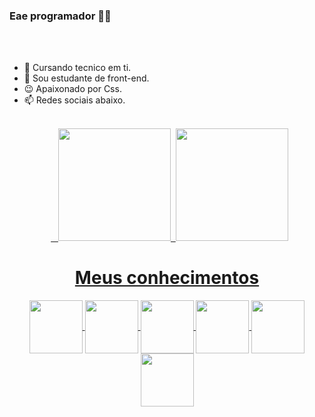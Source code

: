 ### Eae programador 👋🏻
<br>
<br>

- 📕 Cursando tecnico em ti.  
- 📘 Sou estudante de front-end.
- 😉 Apaixonado por Css.
- 📫 Redes sociais abaixo.

<br>


<div align="center">  <a href="https://github.com/GabrielSSB123">  
<img height="180em" src="https://github-readme-stats.vercel.app/api?username=GabrielSSB123&show_icons=true&theme=algolia&include_all_commits=true&count_private=true"/> 
<img height="180em" src="https://github-readme-stats.vercel.app/api/top-langs/?username=GabrielSSB123&layout=compact&langs_count=7&theme=algolia"/>
</div>
<h1 align="center">Meus conhecimentos</h1>
<div style:"display:inline-block" align="center"> 
<img align="center" width="85" heigth="85"src="https://cdn.jsdelivr.net/gh/devicons/devicon/icons/html5/html5-original.svg" />
<img align="center" width="85" heigth="85"src="https://cdn.jsdelivr.net/gh/devicons/devicon/icons/css3/css3-original.svg" />
<img align="center" width="85" heigth="85"src="https://cdn.jsdelivr.net/gh/devicons/devicon/icons/javascript/javascript-original.svg" />
<img align="center" width="85" heigth="85"src="https://cdn.jsdelivr.net/gh/devicons/devicon/icons/csharp/csharp-original.svg" />
<img align="center" width="85" heigth="85"src="https://cdn.jsdelivr.net/gh/devicons/devicon/icons/photoshop/photoshop-plain.svg" />
<img align="center" width="85" heigth="85"src="https://cdn.jsdelivr.net/gh/devicons/devicon/icons/mysql/mysql-original.svg" />
</div>



